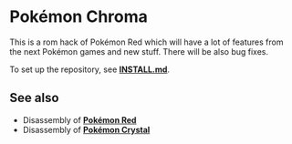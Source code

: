 # Pokémon Chroma

This is a rom hack of Pokémon Red which will have a lot of features from
the next Pokémon games and new stuff. There will be also bug fixes.


To set up the repository, see [**INSTALL.md**](INSTALL.md).


## See also

* Disassembly of [**Pokémon Red**][pokered]
* Disassembly of [**Pokémon Crystal**][pokecrystal]

[pokecrystal]: https://github.com/kanzure/pokecrystal
[pokered]: https://github.com/pret/pokered

